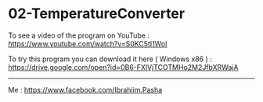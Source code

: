 # 02-TemperatureConverter


To see a video of the program on YouTube :
https://www.youtube.com/watch?v=S0KC5tI1WoI

To try this program you can download it here  ( Windows x86 ) :
https://drive.google.com/open?id=0B6-FXlVjTCOTMHo2M2JfbXRWajA


---------
Me : https://www.facebook.com/Ibrahiim.Pasha
